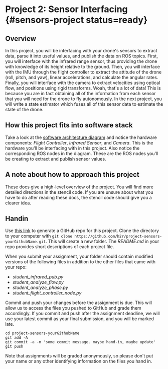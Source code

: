 # Project 2: Sensor Interfacing {#sensors-project status=ready}

## Overview
In this project, you will be interfacing with your drone's sensors to extract data, parse it into useful values, and publish the data on ROS topics. First, you will interface with the infrared range sensor, thus providing the drone with knowledge of its height relative to the ground. Then, you will interface with the IMU through the flight controller to extract the attitude of the drone (roll, pitch, and yaw), linear accelerations, and calculate the angular rates. Finally, you will interface with the camera to extract velocities using optical flow, and positions using rigid transforms. Woah, that's a lot of data! This is because you are in fact obtaining all of the information from each sensor that you will need for the drone to fly autonomously. In the next project, you will write a state estimator which fuses all of this sensor data to estimate the state of the drone.

## How this project fits into software stack
Take a look at the [software architecture diagram](https://docs-brown.duckietown.org/opmanual_sky/out/software_architecture_assignment.html) and notice the hardware components: <i>Flight Controller</i>, <i>Infrared Sensor</i>, and <i>Camera</i>. This is the hardware you'll be interfacing with in this project. Also notice the corresponding ROS nodes in the diagram. These are the ROS nodes you'll be creating to extract and publish sensor values.

## A note about how to approach this project
These docs give a high-level overview of the project. You will find more detailed directions in the stencil code. If you are unsure about what you have to do after reading these docs, the stencil code should give you a clearer idea.

## Handin
Use [this link](https://classroom.github.com/a/HVPoepoy) to generate a GitHub repo for this project. Clone the directory to your computer with `git clone https://github.com/h2r/project-sensors-yourGithubName.git`. This will create a new folder. The _README.md_ in your repo provides short descriptions of each project file.

When you submit your assignment, your folder should contain modified versions of the following files in addition to the other files that came with your repo:

* <i>student_infrared_pub.py</i>
* <i>student_analyze_flow.py</i>
* <i>student_analyze_phase.py</i>
* <i>student_flight_controller_node.py</i>

Commit and push your changes before the assignment is due. This will allow us to access the files you pushed to GitHub and grade them accordingly. If you commit and push after the assignment deadline, we will use your latest commit as your final submission, and you will be marked late.

```
cd project-sensors-yourGithubName
git add -A
git commit -a -m 'some commit message. maybe hand-in, maybe update'
git push
```

Note that assignments will be graded anonymously, so please don't put your name or any other identifying information on the files you hand in.
